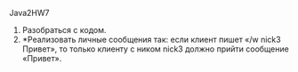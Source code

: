 Java2HW7

1. Разобраться с кодом.
2. *Реализовать личные сообщения так: если клиент пишет «/w nick3 Привет», 
то только клиенту с ником nick3 должно прийти сообщение «Привет».